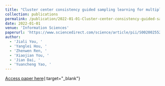 ```yaml
---
title: "Cluster center consistency guided sampling learning for multiple kernel clustering"
collection: publications
permalink: /publication/2022-01-01-Cluster-center-consistency-guided-sampling-learning-for-multiple-kernel-clustering
date: 2022-01-01
venue: 'Information Sciences'
paperurl: 'https://www.sciencedirect.com/science/article/pii/S0020025522005059'
author: 
  - 'Jiali You, '
  - 'Yanglei Hou, '
  - 'Zhenwen Ren, '
  - 'Xiaojian You, '
  - 'Jian Dai, '
  - 'Yuancheng Yao, '
---
```

[Access paper here](https://www.sciencedirect.com/science/article/pii/S0020025522005059){:target="_blank"}
